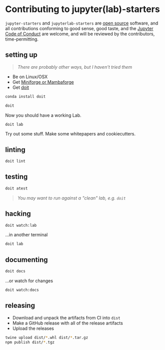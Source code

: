 # Contributing to jupyter(lab)-starters

`jupyter-starters` and `jupyterlab-starters` are [open source](./LICENSE) software, and
all contributions conforming to good sense, good taste, and the [Jupyter Code of
Conduct][code-of-conduct] are welcome, and will be reviewed by the contributors,
time-permitting.

[code-of-conduct]:
  https://github.com/jupyter/governance/blob/master/conduct/code_of_conduct.md

## setting up

> _There are probably other ways, but I haven't tried them_

- Be on Linux/OSX
- Get [Miniforge or Mambaforge](https://github.com/conda-forge/miniforge/releases)
- Get [doit](https://pydoit.org)

```bash
conda install doit
```

```bash
doit
```

Now you should have a working Lab.

```bash
doit lab
```

Try out some stuff. Make some whitepapers and cookiecutters.

## linting

```bash
doit lint
```

## testing

```bash
doit atest
```

> _You may want to run against a "clean" lab, e.g. `doit`_

## hacking

```bash
doit watch:lab
```

...in another terminal

```bash
doit lab
```

## documenting

```bash
doit docs
```

...or watch for changes

```bash
doit watch:docs
```

## releasing

- Download and unpack the artifacts from CI into `dist`
- Make a GitHub release with all of the release artifacts
- Upload the releases

```bash
twine upload dist/*.whl dist/*.tar.gz
npm publish dist/*.tgz
```
